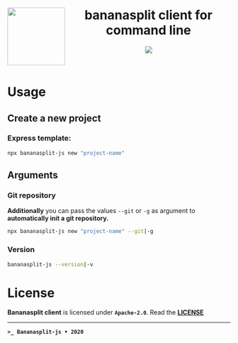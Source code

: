 <div>
    <img align="left" src="https://bananasplit.js.org/assets/images/bananasplit-client.svg" width="130" />
    <h1 align="center">bananasplit client for command line</h1>
    <p align="center">
        <img src="https://img.shields.io/badge/npx-package-b9e2e2?style=for-the-badge&logo=npm" />
    </p>
</div>

<br />

# Usage

## Create a new project

### Express template:
```bash
npx bananasplit-js new "project-name"
```

<!-- ### Express + Apollo template:
```bash
npx bananasplit-js new "project-name" --apollo|-a
``` -->

## Arguments

### Git repository
**Additionally** you can pass the values `--git` or `-g` as argument to **automatically init a git repository.**

```bash
npx bananasplit-js new "project-name" --git|-g
```

### Version
```bash
bananasplit-js --version|-v
```

# License
**Bananasplit client** is licensed under **`Apache-2.0`**. Read the **[LICENSE](https://github.com/bananasplit-js/bananasplit-client/blob/master/LICENSE)**

---
**`>_ Bananasplit-js • 2020`**
